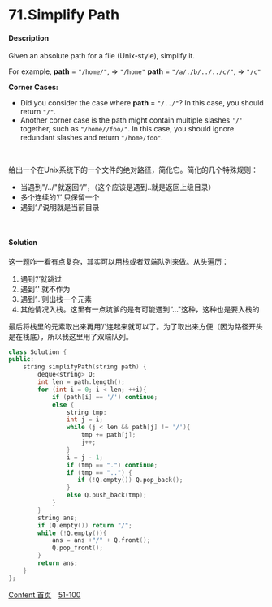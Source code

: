 # 71.Simplify Path

#### Description

Given an absolute path for a file (Unix-style), simplify it.

For example,
**path** = `"/home/"`, => `"/home"`
**path** = `"/a/./b/../../c/"`, => `"/c"`

**Corner Cases:**

- Did you consider the case where **path** = `"/../"`?
  In this case, you should return `"/"`.
- Another corner case is the path might contain multiple slashes `'/'` together, such as `"/home//foo/"`.
  In this case, you should ignore redundant slashes and return `"/home/foo"`.

<br>

给出一个在Unix系统下的一个文件的绝对路径，简化它。简化的几个特殊规则：

* 当遇到"/../"就返回“/”，（这个应该是遇到..就是返回上级目录）
* 多个连续的‘/’ 只保留一个
* 遇到‘./’说明就是当前目录

<br>



#### Solution

这一题咋一看有点复杂，其实可以用栈或者双端队列来做。从头遍历：

1. 遇到‘/’就跳过
2. 遇到‘.' 就不作为
3. 遇到’..‘则出栈一个元素
4. 其他情况入栈。这里有一点坑爹的是有可能遇到“..."这种，这种也是要入栈的

最后将栈里的元素取出来再用’/'连起来就可以了。为了取出来方便（因为路径开头是在栈底），所以我这里用了双端队列。

```c++
class Solution {
public:
    string simplifyPath(string path) {
        deque<string> Q;
        int len = path.length();
        for (int i = 0; i < len; ++i){
            if (path[i] == '/') continue;
            else {
                string tmp;
                int j = i;
                while (j < len && path[j] != '/'){
                    tmp += path[j];
                    j++;
                }
                i = j - 1;
                if (tmp == ".") continue;
                if (tmp == "..") {
                   if (!Q.empty()) Q.pop_back();
                }
                else Q.push_back(tmp); 
            }
        }
        string ans;
        if (Q.empty()) return "/";
        while (!Q.empty()){
            ans = ans +"/" + Q.front();
            Q.pop_front();
        }
        return ans;
    }
};
```



[Content   首页](../README.md)&emsp;[51-100](../51-100.md)


